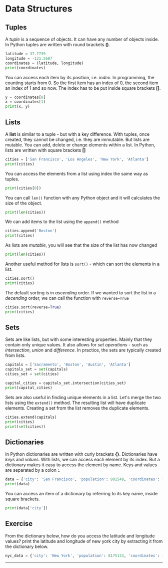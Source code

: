 # Data Structures

## Tuples

A *tuple* is a sequence of objects. It can have any number of objects inside. In Python tuples are written with round brackets **()**. 


```python
latitude = 37.7739
longitude = -121.5687
coordinates = (latitude, longitude)
print(coordinates)
```

You can access each item by its position, i.e. *index*. In programming, the counting starts from 0. So the first item has an index of 0, the second item an index of 1 and so now. The index has to be put inside square brackets **[]**.


```python
y = coordinates[0]
x = coordinates[1]
print(x, y)
```

## Lists

A **list** is similar to a tuple - but with a key difference. With tuples, once created, they cannot be changed, i.e. they are immutable. But lists are mutable. You can add, delete or change elements within a list.  In Python, lists are written with square brackets **[]**


```python
cities = ['San Francisco', 'Los Angeles', 'New York', 'Atlanta']
print(cities)
```

You can access the elements from a list using index the same way as tuples.


```python
print(cities[0])
```

You can call `len()` function with any Python object and it will calculates the size of the object.


```python
print(len(cities))
```

We can add items to the list using the `append()` method


```python
cities.append('Boston')
print(cities)
```

As lists are *mutable*, you will see that the size of the list has now changed


```python
print(len(cities))
```

Another useful method for lists is `sort()` - which can sort the elements in a list.


```python
cities.sort()
print(cities)
```

The default sorting is in *ascending* order. If we wanted to sort the list in a *decending* order, we can call the function with `reverse=True`


```python
cities.sort(reverse=True)
print(cities)
```

## Sets

Sets are like lists, but with some interesting properties. Mainly that they contain only unique values. It also allows for *set operations* - such as *intersection*, *union* and *difference*. In practice, the sets are typically created from lists.


```python
capitals = ['Sacramento', 'Boston', 'Austin', 'Atlanta']
capitals_set = set(capitals)
cities_set = set(cities)

capital_cities = capitals_set.intersection(cities_set)
print(capital_cities)
```

Sets are also useful in finding unique elements in a list. Let's merge the two lists using the `extend()` method. The resulting list will have duplicate elements. Creating a set from the list removes the duplicate elements.


```python
cities.extend(capitals)
print(cities)
print(set(cities))
```

## Dictionaries

In Python dictionaries are written with curly brackets **{}**. Dictionaries have *keys* and *values*. With lists, we can access each element by its index. But a dictionary makes it easy to access the element by name. Keys and values are separated by a colon **:**. 


```python
data = {'city': 'San Francisco', 'population': 881549, 'coordinates': (-122.4194, 37.7749) }
print(data)
```

You can access an item of a dictionary by referring to its key name, inside square brackets.


```python
print(data['city'])
```

## Exercise

From the dictionary below, how do you access the latitude and longitude values? print the latitude and longitude of new york city by extracting it from the dictionary below.


```python
nyc_data = {'city': 'New York', 'population': 8175133, 'coordinates': (40.661, -73.944) }
```

----

